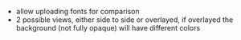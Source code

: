 - allow uploading fonts for comparison
- 2 possible views, either side to side or overlayed, if overlayed the background (not fully opaque) will have different colors
